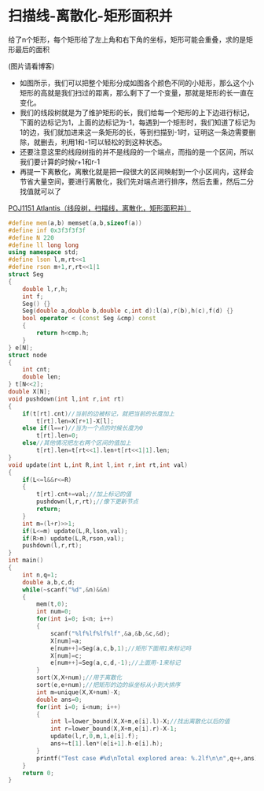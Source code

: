 # 扫描线-离散化-矩形面积并

给了n个矩形，每个矩形给了左上角和右下角的坐标，矩形可能会重叠，求的是矩形最后的面积

(图片请看博客)


-   如图所示，我们可以把整个矩形分成如图各个颜色不同的小矩形，那么这个小矩形的高就是我们扫过的距离，那么剩下了一个变量，那就是矩形的长一直在变化。
-   我们的线段树就是为了维护矩形的长，我们给每一个矩形的上下边进行标记，下面的边标记为1，上面的边标记为-1，每遇到一个矩形时，我们知道了标记为1的边，我们就加进来这一条矩形的长，等到扫描到-1时，证明这一条边需要删除，就删去，利用1和-1可以轻松的到这种状态。
-   还要注意这里的线段树指的并不是线段的一个端点，而指的是一个区间，所以我们要计算的时候r+1和r-1
-   再提一下离散化，离散化就是把一段很大的区间映射到一个小区间内，这样会节省大量空间，要进行离散化，我们先对端点进行排序，然后去重，然后二分找值就可以了

[POJ1151 Atlantis（线段树，扫描线，离散化，矩形面积并）](http://blog.csdn.net/riba2534/article/details/76851233)

```cpp
#define mem(a,b) memset(a,b,sizeof(a))
#define inf 0x3f3f3f3f
#define N 220
#define ll long long
using namespace std;
#define lson l,m,rt<<1
#define rson m+1,r,rt<<1|1
struct Seg
{
    double l,r,h;
    int f;
    Seg() {}
    Seg(double a,double b,double c,int d):l(a),r(b),h(c),f(d) {}
    bool operator < (const Seg &cmp) const
    {
        return h<cmp.h;
    }
} e[N];
struct node
{
    int cnt;
    double len;
} t[N<<2];
double X[N];
void pushdown(int l,int r,int rt)
{
    if(t[rt].cnt)//当前的边被标记，就把当前的长度加上
        t[rt].len=X[r+1]-X[l];
    else if(l==r)//当为一个点的时候长度为0
        t[rt].len=0;
    else//其他情况把左右两个区间的值加上
        t[rt].len=t[rt<<1].len+t[rt<<1|1].len;
}
void update(int L,int R,int l,int r,int rt,int val)
{
    if(L<=l&&r<=R)
    {
        t[rt].cnt+=val;//加上标记的值
        pushdown(l,r,rt);//像下更新节点
        return;
    }
    int m=(l+r)>>1;
    if(L<=m) update(L,R,lson,val);
    if(R>m) update(L,R,rson,val);
    pushdown(l,r,rt);
}
int main()
{
    int n,q=1;
    double a,b,c,d;
    while(~scanf("%d",&n)&&n)
    {
        mem(t,0);
        int num=0;
        for(int i=0; i<n; i++)
        {
            scanf("%lf%lf%lf%lf",&a,&b,&c,&d);
            X[num]=a;
            e[num++]=Seg(a,c,b,1);//矩形下面用1来标记吗
            X[num]=c;
            e[num++]=Seg(a,c,d,-1);//上面用-1来标记
        }
        sort(X,X+num);//用于离散化
        sort(e,e+num);//把矩形的边的纵坐标从小到大排序
        int m=unique(X,X+num)-X;
        double ans=0;
        for(int i=0; i<num; i++)
        {
            int l=lower_bound(X,X+m,e[i].l)-X;//找出离散化以后的值
            int r=lower_bound(X,X+m,e[i].r)-X-1;
            update(l,r,0,m,1,e[i].f);
            ans+=t[1].len*(e[i+1].h-e[i].h);
        }
        printf("Test case #%d\nTotal explored area: %.2lf\n\n",q++,ans);
    }
    return 0;
}
```

